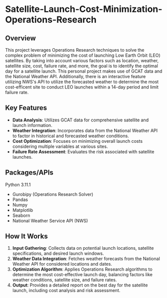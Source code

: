 # Satellite-Launch-Cost-Minimization-Operations-Research

## Overview
This project leverages Operations Research techniques to solve the complex problem of minimizing the cost of launching Low Earth Orbit (LEO) satellites. By taking into account various factors such as location, weather, satellite size, cost, failure rate, and more, the goal is to identify the optimal day for a satellite launch. This personal project makes use of GCAT data and the National Weather API. Additionally, there is an interactive feature utilizing NWS's API to utilize the forecasted weather to determine the most cost-efficent site to conduct LEO launches within a 14-day period and limit failure rate.

## Key Features
- **Data Analysis**: Utilizes GCAT data for comprehensive satellite and launch information.
- **Weather Integration**: Incorporates data from the National Weather API to factor in historical and forecasted weather conditions.
- **Cost Optimization**: Focuses on minimizing overall launch costs considering multiple variables at various sites. 
- **Failure Rate Assessment**: Evaluates the risk associated with satellite launches.

## Packages/APIs
Python 3.11.1
- Gurobipy (Operations Research Solver)
- Pandas
- Numpy
- Matplotlib
- Seaborn
- National Weather Service API (NWS)

## How It Works
1. **Input Gathering**: Collects data on potential launch locations, satellite specifications, and desired launch windows.
2. **Weather Data Integration**: Fetches weather forecasts from the National Weather API for considered locations and dates.
3. **Optimization Algorithm**: Applies Operations Research algorithms to determine the most cost-effective launch day, balancing factors like weather conditions, satellite size, and failure rates.
4. **Output**: Provides a detailed report on the best day for the satellite launch, including cost analysis and risk assessment.
